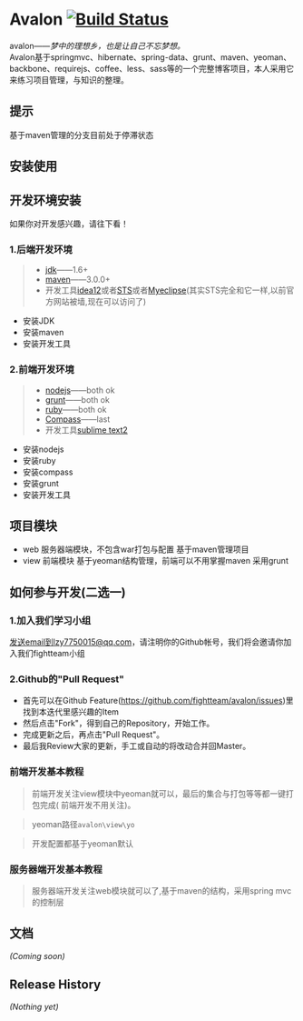 [jdk]:http://www.oracle.com/technetwork/java/javase/downloads/index.html
[maven]:http://maven.apache.org/
[idea12]:http://www.jetbrains.com/idea/
[sts]:http://www.springsource.org/spring-tool-suite-download
[myeclipse]:http://www.myeclipseide.com/
[nodejs]:http://nodejs.org/
[ruby]:http://rubyinstaller.org/downloads/
[grunt]:http://gruntjs.com/
[sublime]:http://www.sublimetext.com/
[compass]:http://compass-style.org/install/
# Avalon  [![Build Status](https://secure.travis-ci.org/fightteam/avalon.png)](http://travis-ci.org/fightteam/avalon.png) 
avalon——<i>梦中的理想乡，也是让自己不忘梦想。</i><br>
Avalon基于springmvc、hibernate、spring-data、grunt、maven、yeoman、backbone、requirejs、coffee、less、sass等的一个完整博客项目，本人采用它来练习项目管理，与知识的整理。

## 提示
基于maven管理的分支目前处于停滞状态

## 安装使用


## 开发环境安装
如果你对开发感兴趣，请往下看！
### 1.后端开发环境
> + [jdk][jdk]——1.6+
> + [maven][maven]——3.0.0+
> + 开发工具[idea12][idea12]或者[STS][sts]或者[Myeclipse][myeclipse](其实STS完全和它一样,以前官方网站被墙,现在可以访问了)

* 安装JDK
* 安装maven
* 安装开发工具

### 2.前端开发环境
> + [nodejs][nodejs]——both ok
> + [grunt][grunt]——both ok
> + [ruby][ruby]——both ok
> + [Compass][compass]——last
> + 开发工具[sublime text2][sublime]

* 安装nodejs
* 安装ruby
* 安装compass
* 安装grunt
* 安装开发工具

## 项目模块
* web 服务器端模块，不包含war打包与配置     基于maven管理项目
* view 前端模块 基于yeoman结构管理，前端可以不用掌握maven 采用grunt


## 如何参与开发(二选一)

### 1.加入我们学习小组
发送email到lzy7750015@qq.com，请注明你的Github帐号，我们将会邀请你加入我们fightteam小组
### 2.Github的"Pull Request"
* 首先可以在Github Feature(https://github.com/fightteam/avalon/issues)里找到本迭代里感兴趣的Item
* 然后点击"Fork"，得到自己的Repository，开始工作。
* 完成更新之后，再点击"Pull Request"。
* 最后我Review大家的更新，手工或自动的将改动合并回Master。


### 前端开发基本教程
>前端开发关注view模块中yeoman就可以，最后的集合与打包等等都一键打包完成(
>前端开发不用关注)。

>yeoman路径`avalon\view\yo`

>开发配置都基于yeoman默认


### 服务器端开发基本教程
>服务器端开发关注web模块就可以了,基于maven的结构，采用spring mvc的控制层
>

## 文档
_(Coming soon)_

##
## Release History
_(Nothing yet)_
